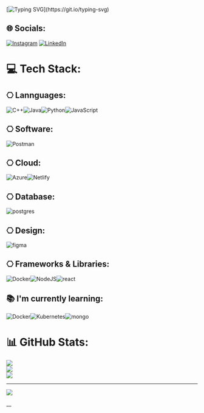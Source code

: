 [![Typing SVG](https://readme-typing-svg.demolab.com?font=Fira+Code&pause=1000&color=482BF7&width=435&lines=It's+not+the+end...)](https://git.io/typing-svg)

## 🌐 Socials:
[![Instagram](https://img.shields.io/badge/Instagram-%23E4405F.svg?logo=Instagram&logoColor=white)](https://www.instagram.com/edoardo.sf/) [![LinkedIn](https://img.shields.io/badge/LinkedIn-%230077B5.svg?logo=linkedin&logoColor=white)](https://www.linkedin.com/in/brandon-edoardo-samayoa-flores-7b2897275/) 

# 💻 Tech Stack:

## ⎔ Lannguages:
![C++](https://img.shields.io/badge/c++-%2300599C.svg?style=for-the-badge&logo=c%2B%2B&logoColor=white)![Java](https://img.shields.io/badge/java-%23ED8B00.svg?style=for-the-badge&logo=java&logoColor=white)![Python](https://img.shields.io/badge/python-3670A0?style=for-the-badge&logo=python&logoColor=ffdd54)![JavaScript](https://img.shields.io/badge/javascript-%23323330.svg?style=for-the-badge&logo=javascript&logoColor=%23F7DF1E)

## ⎔ Software:
![Postman](https://img.shields.io/badge/Postman-FF6C37?style=for-the-badge&logo=postman&logoColor=white)
## ⎔ Cloud:
![Azure](https://img.shields.io/badge/microsoft%20azure-0089D6?style=for-the-badge&logo=microsoft-azure&logoColor=white)![Netlify](https://img.shields.io/badge/Netlify-00C7B7?style=for-the-badge&logo=netlify&logoColor=white)
## ⎔ Database:
![postgres](https://img.shields.io/badge/PostgreSQL-316192?style=for-the-badge&logo=postgresql&logoColor=white)
## ⎔ Design:
![figma](https://img.shields.io/badge/Figma-F24E1E?style=for-the-badge&logo=figma&logoColor=white)

## ⎔ Frameworks & Libraries:
![Docker](https://img.shields.io/badge/Docker-2CA5E0?style=for-the-badge&logo=docker&logoColor=white)![NodeJS](https://img.shields.io/badge/node.js-6DA55F?style=for-the-badge&logo=node.js&logoColor=white)![react](https://img.shields.io/badge/React-20232A?style=for-the-badge&logo=react&logoColor=61DAFB)


## 📚 I'm currently learning:
![Docker](https://img.shields.io/badge/Docker-2CA5E0?style=for-the-badge&logo=docker&logoColor=white)![Kubernetes](https://img.shields.io/badge/kubernetes-326ce5.svg?&style=for-the-badge&logo=kubernetes&logoColor=white)![mongo](https://img.shields.io/badge/MongoDB-4EA94B?style=for-the-badge&logo=mongodb&logoColor=white)

# 📊 GitHub Stats:
![](https://github-readme-stats.vercel.app/api?username=brandonP2&theme=dark&hide_border=false&include_all_commits=false&count_private=false)<br/>
![](https://github-readme-streak-stats.herokuapp.com/?user=brandonP2&theme=dark&hide_border=false)<br/>
![](https://github-readme-stats.vercel.app/api/top-langs/?username=brandonP2&theme=dark&hide_border=false&include_all_commits=false&count_private=false&layout=compact)<br/>

---
[![](https://visitcount.itsvg.in/api?id=brandonP2&icon=2&color=11)](https://visitcount.itsvg.in)

__
